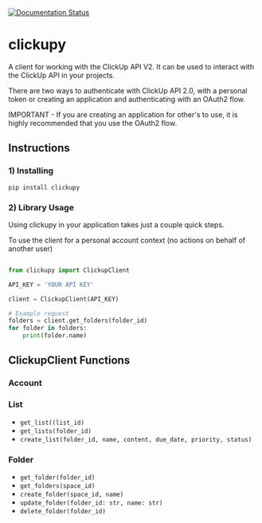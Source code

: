 <a href='https://clickupy.readthedocs.io/en/latest/?badge=latest'>
    <img src='https://readthedocs.org/projects/clickupy/badge/?version=latest' alt='Documentation Status' />
</a>

# clickupy

A client for working with the ClickUp API V2. It can be used to interact with the ClickUp API in your projects.

There are two ways to authenticate with ClickUp API 2.0, with a personal token or creating an application and authenticating with an OAuth2 flow. 

IMPORTANT - If you are creating an application for other's to use, it is highly recommended that you use the OAuth2 flow.

## Instructions
### 1) Installing
```pip install clickupy```

### 2) Library Usage
Using clickupy in your application takes just a couple quick steps.

To use the client for a personal account context (no actions on behalf of another user)

```python

from clickupy import ClickupClient

API_KEY = 'YOUR API KEY'

client = ClickupClient(API_KEY)

# Example request
folders = client.get_folders(folder_id)
for folder in folders:
    print(folder.name)

```



## ClickupClient Functions

### Account


### List
* `get_list((list_id)`
* `get_lists(folder_id)`
* `create_list(folder_id, name, content, due_date, priority, status)`

### Folder
* `get_folder(folder_id)`
* `get_folders(space_id)`
* `create_folder(space_id, name)`
* `update_folder(folder_id: str, name: str)`
* `delete_folder(folder_id)`
